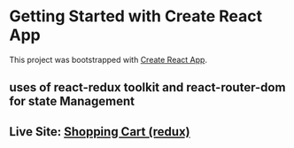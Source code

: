 # Getting Started with Create React App

This project was bootstrapped with [Create React App](https://github.com/facebook/create-react-app).

## uses of react-redux toolkit and react-router-dom for state Management
## Live Site: [Shopping Cart (redux)](https://react-reduxtool-shopping-cart.netlify.app)
